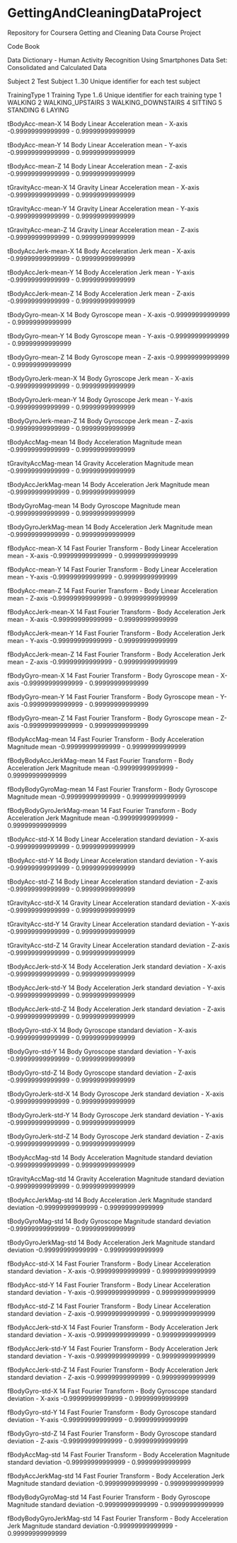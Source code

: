 GettingAndCleaningDataProject
=============================

Repository for Coursera Getting and Cleaning Data Course Project

Code Book

Data Dictionary - Human Activity Recognition Using Smartphones Data Set: Consolidated and Calculated Data

Subject			2
	Test Subject
	1..30	Unique identifier for each test subject

TrainingType		1
	Training Type
	1..6	Unique identifier for each training type
		1	WALKING
		2	WALKING_UPSTAIRS
		3	WALKING_DOWNSTAIRS
		4	SITTING
		5	STANDING
		6	LAYING

tBodyAcc-mean-X		14
	Body Linear Acceleration mean - X-axis
	-0.99999999999999 - 0.99999999999999

tBodyAcc-mean-Y		14
	Body Linear Acceleration mean - Y-axis
	-0.99999999999999 - 0.99999999999999

tBodyAcc-mean-Z		14
	Body Linear Acceleration mean - Z-axis
	-0.99999999999999 - 0.99999999999999

tGravityAcc-mean-X	14
	Gravity Linear Acceleration mean - X-axis
	-0.99999999999999 - 0.99999999999999

tGravityAcc-mean-Y	14
	Gravity Linear Acceleration mean - Y-axis
	-0.99999999999999 - 0.99999999999999

tGravityAcc-mean-Z	14
	Gravity Linear Acceleration mean - Z-axis
	-0.99999999999999 - 0.99999999999999

tBodyAccJerk-mean-X	14
	Body Acceleration Jerk mean - X-axis
	-0.99999999999999 - 0.99999999999999

tBodyAccJerk-mean-Y	14
	Body Acceleration Jerk mean - Y-axis
	-0.99999999999999 - 0.99999999999999

tBodyAccJerk-mean-Z	14
	Body Acceleration Jerk mean - Z-axis
	-0.99999999999999 - 0.99999999999999

tBodyGyro-mean-X	14
	Body Gyroscope mean - X-axis
	-0.99999999999999 - 0.99999999999999

tBodyGyro-mean-Y	14
	Body Gyroscope mean - Y-axis
	-0.99999999999999 - 0.99999999999999

tBodyGyro-mean-Z	14
	Body Gyroscope mean - Z-axis
	-0.99999999999999 - 0.99999999999999

tBodyGyroJerk-mean-X	14
	Body Gyroscope Jerk mean - X-axis
	-0.99999999999999 - 0.99999999999999

tBodyGyroJerk-mean-Y	14
	Body Gyroscope Jerk mean - Y-axis
	-0.99999999999999 - 0.99999999999999

tBodyGyroJerk-mean-Z	14
	Body Gyroscope Jerk mean - Z-axis
	-0.99999999999999 - 0.99999999999999

tBodyAccMag-mean	14
	Body Acceleration Magnitude mean
	-0.99999999999999 - 0.99999999999999

tGravityAccMag-mean	14
	Gravity Acceleration Magnitude mean
	-0.99999999999999 - 0.99999999999999

tBodyAccJerkMag-mean	14
	Body Acceleration Jerk Magnitude mean
	-0.99999999999999 - 0.99999999999999

tBodyGyroMag-mean	14
	Body Gyroscope Magnitude mean
	-0.99999999999999 - 0.99999999999999

tBodyGyroJerkMag-mean	14
	Body Acceleration Jerk Magnitude mean
	-0.99999999999999 - 0.99999999999999

fBodyAcc-mean-X		14
	Fast Fourier Transform - Body Linear Acceleration mean - X-axis
	-0.99999999999999 - 0.99999999999999

fBodyAcc-mean-Y		14
	Fast Fourier Transform - Body Linear Acceleration mean - Y-axis
	-0.99999999999999 - 0.99999999999999

fBodyAcc-mean-Z		14
	Fast Fourier Transform - Body Linear Acceleration mean - Z-axis
	-0.99999999999999 - 0.99999999999999

fBodyAccJerk-mean-X	14
	Fast Fourier Transform - Body Acceleration Jerk mean - X-axis
	-0.99999999999999 - 0.99999999999999

fBodyAccJerk-mean-Y	14
	Fast Fourier Transform - Body Acceleration Jerk mean - Y-axis
	-0.99999999999999 - 0.99999999999999

fBodyAccJerk-mean-Z	14
	Fast Fourier Transform - Body Acceleration Jerk mean - Z-axis
	-0.99999999999999 - 0.99999999999999

fBodyGyro-mean-X	14
	Fast Fourier Transform - Body Gyroscope mean - X-axis
	-0.99999999999999 - 0.99999999999999

fBodyGyro-mean-Y	14
	Fast Fourier Transform - Body Gyroscope mean - Y-axis
	-0.99999999999999 - 0.99999999999999

fBodyGyro-mean-Z	14
	Fast Fourier Transform - Body Gyroscope mean - Z-axis
	-0.99999999999999 - 0.99999999999999

fBodyAccMag-mean	14
	Fast Fourier Transform - Body Acceleration Magnitude mean
	-0.99999999999999 - 0.99999999999999

fBodyBodyAccJerkMag-mean	14
	Fast Fourier Transform - Body Acceleration Jerk Magnitude mean
	-0.99999999999999 - 0.99999999999999

fBodyBodyGyroMag-mean	14
	Fast Fourier Transform - Body Gyroscope Magnitude mean
	-0.99999999999999 - 0.99999999999999

fBodyBodyGyroJerkMag-mean	14
	Fast Fourier Transform - Body Acceleration Jerk Magnitude mean
	-0.99999999999999 - 0.99999999999999

tBodyAcc-std-X		14
	Body Linear Acceleration standard deviation - X-axis
	-0.99999999999999 - 0.99999999999999

tBodyAcc-std-Y		14
	Body Linear Acceleration standard deviation - Y-axis
	-0.99999999999999 - 0.99999999999999

tBodyAcc-std-Z		14
	Body Linear Acceleration standard deviation - Z-axis
	-0.99999999999999 - 0.99999999999999

tGravityAcc-std-X	14
	Gravity Linear Acceleration standard deviation - X-axis
	-0.99999999999999 - 0.99999999999999

tGravityAcc-std-Y	14
	Gravity Linear Acceleration standard deviation - Y-axis
	-0.99999999999999 - 0.99999999999999

tGravityAcc-std-Z	14
	Gravity Linear Acceleration standard deviation - Z-axis
	-0.99999999999999 - 0.99999999999999

tBodyAccJerk-std-X	14
	Body Acceleration Jerk standard deviation - X-axis
	-0.99999999999999 - 0.99999999999999

tBodyAccJerk-std-Y	14
	Body Acceleration Jerk standard deviation - Y-axis
	-0.99999999999999 - 0.99999999999999

tBodyAccJerk-std-Z	14
	Body Acceleration Jerk standard deviation - Z-axis
	-0.99999999999999 - 0.99999999999999

tBodyGyro-std-X	14
	Body Gyroscope standard deviation - X-axis
	-0.99999999999999 - 0.99999999999999

tBodyGyro-std-Y	14
	Body Gyroscope standard deviation - Y-axis
	-0.99999999999999 - 0.99999999999999

tBodyGyro-std-Z	14
	Body Gyroscope standard deviation - Z-axis
	-0.99999999999999 - 0.99999999999999

tBodyGyroJerk-std-X	14
	Body Gyroscope Jerk standard deviation - X-axis
	-0.99999999999999 - 0.99999999999999

tBodyGyroJerk-std-Y	14
	Body Gyroscope Jerk standard deviation - Y-axis
	-0.99999999999999 - 0.99999999999999

tBodyGyroJerk-std-Z	14
	Body Gyroscope Jerk standard deviation - Z-axis
	-0.99999999999999 - 0.99999999999999

tBodyAccMag-std	14
	Body Acceleration Magnitude standard deviation
	-0.99999999999999 - 0.99999999999999

tGravityAccMag-std	14
	Gravity Acceleration Magnitude standard deviation
	-0.99999999999999 - 0.99999999999999

tBodyAccJerkMag-std	14
	Body Acceleration Jerk Magnitude standard deviation
	-0.99999999999999 - 0.99999999999999

tBodyGyroMag-std	14
	Body Gyroscope Magnitude standard deviation
	-0.99999999999999 - 0.99999999999999

tBodyGyroJerkMag-std	14
	Body Acceleration Jerk Magnitude standard deviation
	-0.99999999999999 - 0.99999999999999

fBodyAcc-std-X		14
	Fast Fourier Transform - Body Linear Acceleration standard deviation - X-axis
	-0.99999999999999 - 0.99999999999999

fBodyAcc-std-Y		14
	Fast Fourier Transform - Body Linear Acceleration standard deviation - Y-axis
	-0.99999999999999 - 0.99999999999999

fBodyAcc-std-Z		14
	Fast Fourier Transform - Body Linear Acceleration standard deviation - Z-axis
	-0.99999999999999 - 0.99999999999999

fBodyAccJerk-std-X	14
	Fast Fourier Transform - Body Acceleration Jerk standard deviation - X-axis
	-0.99999999999999 - 0.99999999999999

fBodyAccJerk-std-Y	14
	Fast Fourier Transform - Body Acceleration Jerk standard deviation - Y-axis
	-0.99999999999999 - 0.99999999999999

fBodyAccJerk-std-Z	14
	Fast Fourier Transform - Body Acceleration Jerk standard deviation - Z-axis
	-0.99999999999999 - 0.99999999999999

fBodyGyro-std-X	14
	Fast Fourier Transform - Body Gyroscope standard deviation - X-axis
	-0.99999999999999 - 0.99999999999999

fBodyGyro-std-Y	14
	Fast Fourier Transform - Body Gyroscope standard deviation - Y-axis
	-0.99999999999999 - 0.99999999999999

fBodyGyro-std-Z	14
	Fast Fourier Transform - Body Gyroscope standard deviation - Z-axis
	-0.99999999999999 - 0.99999999999999

fBodyAccMag-std	14
	Fast Fourier Transform - Body Acceleration Magnitude standard deviation
	-0.99999999999999 - 0.99999999999999

fBodyAccJerkMag-std	14
	Fast Fourier Transform - Body Acceleration Jerk Magnitude standard deviation
	-0.99999999999999 - 0.99999999999999

fBodyBodyGyroMag-std	14
	Fast Fourier Transform - Body Gyroscope Magnitude standard deviation
	-0.99999999999999 - 0.99999999999999

fBodyBodyGyroJerkMag-std	14
	Fast Fourier Transform - Body Acceleration Jerk Magnitude standard deviation
	-0.99999999999999 - 0.99999999999999